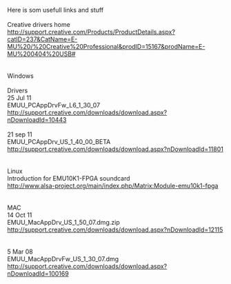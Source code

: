 Here is som usefull links and stuff</br>
</br>
Creative drivers home</br>
http://support.creative.com/Products/ProductDetails.aspx?catID=237&CatName=E-MU%20/%20Creative%20Professional&prodID=15167&prodName=E-MU%200404%20USB#</br>
</br>
</br>
Windows</br>
</br>
Drivers</br>
25 Jul 11 </br>
EMUU_PCAppDrvFw_L6_1_30_07</br>
http://support.creative.com/downloads/download.aspx?nDownloadId=10443</br>
</br>
21 sep 11</br>
EMUU_PCAppDrv_US_1_40_00_BETA</br>
http://support.creative.com/downloads/download.aspx?nDownloadId=11801</br>
</br></br>
Linux</br>
Introduction for EMU10K1-FPGA soundcard</br>
http://www.alsa-project.org/main/index.php/Matrix:Module-emu10k1-fpga</br>
</br>
</br>
MAC</br>
14 Oct 11</br>
EMUU_MacAppDrv_US_1_50_07.dmg.zip</br>
http://support.creative.com/downloads/download.aspx?nDownloadId=12115</br>
</br></br>
 5 Mar 08 </br>
EMUU_MacAppDrvFw_US_1_30_07.dmg</br>
http://support.creative.com/downloads/download.aspx?nDownloadId=100169</br>
</br>

